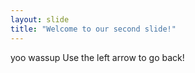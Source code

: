 ```yaml
---
layout: slide
title: "Welcome to our second slide!"
---
```

yoo wassup
Use the left arrow to go back!
